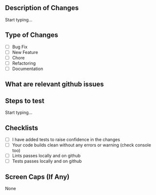 ## Description of Changes

Start typing...

## Type of Changes

- [ ] Bug Fix
- [ ] New Feature
- [ ] Chore
- [ ] Refactoring
- [ ] Documentation

## What are relevant github issues

## Steps to test

Start typing...

## Checklists

- [ ] I have added tests to raise confidence in the changes
- [ ] Your code builds clean without any errors or warning (check console too)
- [ ] Lints passes locally and on github
- [ ] Tests passes locally and on github

## Screen Caps (If Any)

None
